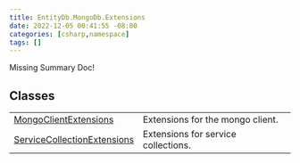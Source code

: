 ```yaml
---
title: EntityDb.MongoDb.Extensions
date: 2022-12-05 00:41:55 -08:00
categories: [csharp,namespace]
tags: []
---
```


Missing Summary Doc!
## Classes
<table><tr><td><a href='/posts/csharp.member.entitydb.mongodb.extensions.mongoclientextensions/'>MongoClientExtensions</a></td><td>
Extensions for the mongo client.
</td></tr><tr><td><a href='/posts/csharp.member.entitydb.mongodb.extensions.servicecollectionextensions/'>ServiceCollectionExtensions</a></td><td>
Extensions for service collections.
</td></tr></table>
